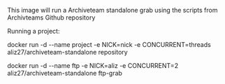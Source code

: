 This image will run a Archiveteam standalone grab using the scripts from Archivteams Github repository

Running a project:

docker run -d --name project -e NICK=nick -e CONCURRENT=threads aliz27/archiveteam-standalone repository

docker run -d --name ftp -e NICK=aliz -e CONCURRENT=2 aliz27/archiveteam-standalone ftp-grab
